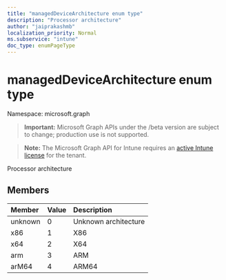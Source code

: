 ```yaml
---
title: "managedDeviceArchitecture enum type"
description: "Processor architecture"
author: "jaiprakashmb"
localization_priority: Normal
ms.subservice: "intune"
doc_type: enumPageType
---
```


# managedDeviceArchitecture enum type

Namespace: microsoft.graph
> **Important:** Microsoft Graph APIs under the /beta version are subject to change; production use is not supported.

> **Note:** The Microsoft Graph API for Intune requires an [active Intune license](https://go.microsoft.com/fwlink/?linkid=839381) for the tenant.


Processor architecture

## Members
|Member|Value|Description|
|:---|:---|:---|
|unknown|0|Unknown architecture|
|x86|1|X86|
|x64|2|X64|
|arm|3|ARM|
|arM64|4|ARM64|
